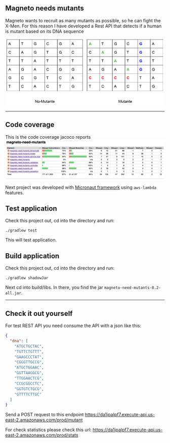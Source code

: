 ## Magneto needs mutants

Magneto wants to recruit as many mutants as possible, so he can fight the X-Men. For this reason I have developed a Rest
API that detects if a human is mutant based on its DNA sequence

![alt text](https://raw.githubusercontent.com/BrayanAriasH/magneto-need-mutants/master/src/main/resources/dnamutants.png)

---

## Code coverage

This is the code coverage jacoco reports
![alt text](https://raw.githubusercontent.com/BrayanAriasH/magneto-need-mutants/master/src/main/resources/code_coverage.png)

Next project was developed with [Micronaut framework](https://micronaut.io) using `aws-lambda` features.

## Test application

Check this project out, cd into the directory and run:

    ./gradlew test

This will test application.

## Build application

Check this project out, cd into the directory and run:

    ./gradlew shadowJar

Next cd into build/libs. In there, you find the jar `magneto-need-mutants-0.2-all.jar`.

---

## Check it out yourself

For test REST API you need consume the API with a json like this:

```json
{
  "dna": [
    "ATGCTGCTAC",
    "TGTTCTGTTT",
    "GAAGCCCTAT",
    "CGGGTTGCCG",
    "ATGCTGGAAC",
    "GGTTAAGGCG",
    "TTGGAACTCG",
    "CCGCGGCCTC",
    "GGTGTCTGCG",
    "GTTTTCTTGC"
  ]
}
```

Send a POST request to this endpoint https://da1ipalpf7.execute-api.us-east-2.amazonaws.com/prod/mutant


For check statistics please check this url: https://da1ipalpf7.execute-api.us-east-2.amazonaws.com/prod/stats

